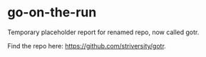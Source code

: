 # go-on-the-run
Temporary placeholder report for renamed repo, now called gotr.

Find the repo here: https://github.com/striversity/gotr.
